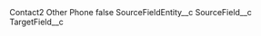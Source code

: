 <?xml version="1.0" encoding="UTF-8"?>
<CustomMetadata xmlns="http://soap.sforce.com/2006/04/metadata" xmlns:xsi="http://www.w3.org/2001/XMLSchema-instance">
    <label>Contact2 Other Phone</label>
    <protected>false</protected>
    <values>
        <field>SourceFieldEntity__c</field>
        <value xsi:nil="true"/>
    </values>
    <values>
        <field>SourceField__c</field>
        <value xsi:nil="true"/>
    </values>
    <values>
        <field>TargetField__c</field>
        <value xsi:nil="true"/>
    </values>
</CustomMetadata>

